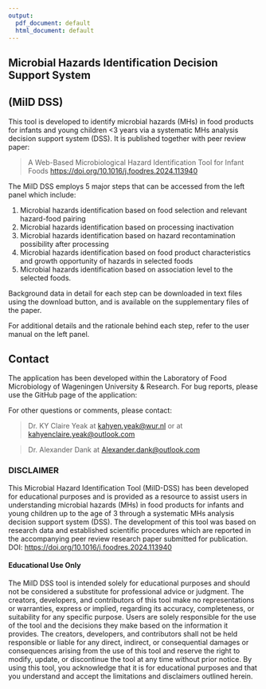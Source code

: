 ```yaml
---
output:
  pdf_document: default
  html_document: default
---
```

## Microbial Hazards Identification Decision Support System  
## (MiID DSS)

This tool is developed to identify microbial hazards (MHs) in
food products for infants and young children <3 years via 
a systematic MHs analysis decision support system (DSS). It is published together with peer review paper:

> A Web-Based Microbiological Hazard Identification Tool for Infant Foods https://doi.org/10.1016/j.foodres.2024.113940

The MiID DSS employs 5 major steps that can be accessed
from the left panel which include:  

1. Microbial hazards identification based on food selection and relevant hazard-food pairing 
2. Microbial hazards identification based on processing inactivation 
3. Microbial hazards identification based on hazard recontamination possibility after processing
4. Microbial hazards identification based on food product characteristics and growth opportunity of hazards in selected foods 
5. Microbial hazards identification based on association level to the selected foods.

Background data in detail for each step can be downloaded in text files using the download button, and is available on the supplementary files of the paper.

For additional details and the rationale behind each step, refer to the user manual on the left panel.

## Contact

The application has been developed within the Laboratory of Food
Microbiology of Wageningen University & Research. For bug reports,
please use the GitHub page of the application:

For other questions or comments, please contact:

> Dr. KY Claire Yeak at <kahyen.yeak@wur.nl> or at <kahyenclaire.yeak@outlook.com>

> Dr. Alexander Dank at <Alexander.dank@outlook.com>


### DISCLAIMER

This Microbial Hazard Identification Tool (MiID-DSS) has been developed for educational purposes and is provided as a resource to assist users in understanding microbial hazards (MHs) in food products for infants and young children up to the age of 3 through a systematic MHs analysis decision support system (DSS). The development of this tool was based on research data and established scientific procedures which are reported in the accompanying peer review research paper submitted for publication.
DOI: https://doi.org/10.1016/j.foodres.2024.113940

#### Educational Use Only
The MiID DSS tool is intended solely for educational purposes and should not be considered a substitute for professional advice or judgment. The creators, developers, and contributors of this tool make no representations or warranties, express or implied, regarding its accuracy, completeness, or suitability for any specific purpose. Users are solely responsible for the use of the tool and the decisions they make based on the information it provides. The creators, developers, and contributors shall not be held responsible or liable for any direct, indirect, or consequential damages or consequences arising from the use of this tool and reserve the right to modify, update, or discontinue the tool at any time without prior notice. By using this tool, you acknowledge that it is for educational purposes and that you understand and accept the limitations and disclaimers outlined herein. 
